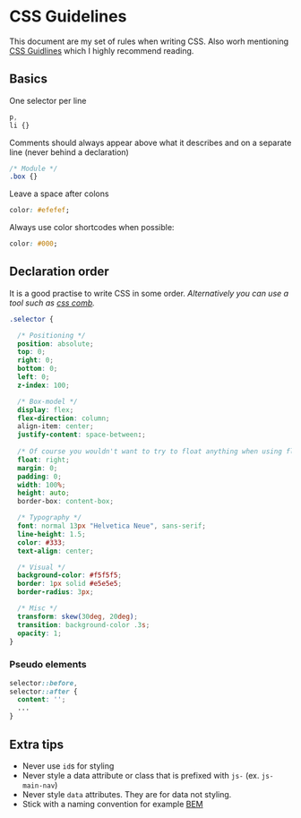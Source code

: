 # CSS Guidelines

This document are my set of rules when writing CSS. Also worh mentioning [CSS Guidlines](https://cssguidelin.es/) which I highly recommend reading.

## Basics

One selector per line

```css
p,
li {}
```

Comments should always appear above what it describes and on a separate line (never behind a declaration)

```css
/* Module */
.box {}
```

Leave a space after colons

```css
color: #efefef;
```

Always use color shortcodes when possible:

```css
color: #000;
```

## Declaration order

It is a good practise to write CSS in some order. 
_Alternatively you can use a tool such as [css comb](http://csscomb.com/)._ 

```css
.selector {

  /* Positioning */
  position: absolute;
  top: 0;
  right: 0;
  bottom: 0;
  left: 0;
  z-index: 100;

  /* Box-model */
  display: flex;
  flex-direction: column;
  align-item: center;
  justify-content: space-between:;
  
  /* Of course you wouldn't want to try to float anything when using flexbox ;) */
  float: right;
  margin: 0;
  padding: 0;
  width: 100%;
  height: auto;
  border-box: content-box;

  /* Typography */
  font: normal 13px "Helvetica Neue", sans-serif;
  line-height: 1.5;
  color: #333;
  text-align: center;

  /* Visual */
  background-color: #f5f5f5;
  border: 1px solid #e5e5e5;
  border-radius: 3px;

  /* Misc */
  transform: skew(30deg, 20deg);
  transition: background-color .3s;
  opacity: 1;
}
```

### Pseudo elements

```css
selector::before, 
selector::after {
  content: '';
  ...
}
```

## Extra tips

- Never use `id`s for styling
- Never style a data attribute or class that is prefixed with `js-` (ex. `js-main-nav`)
- Never style `data` attributes. They are for data not styling.
- Stick with a naming convention for example [BEM](http://getbem.com/naming/)

